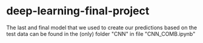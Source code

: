 # deep-learning-final-project

The last and final model that we used to create our predictions based on the test data can be found in the (only) folder "CNN" in file "CNN_COMB.ipynb"
